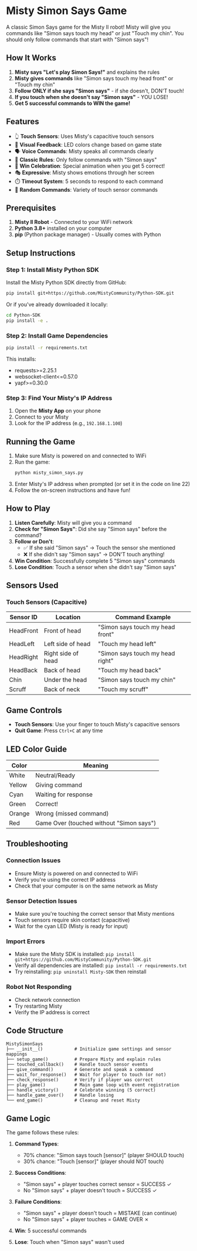 # Misty Simon Says Game

A classic Simon Says game for the Misty II robot! Misty will give you commands like "Simon says touch my head" or just "Touch my chin". You should only follow commands that start with "Simon says"!

## How It Works

1. **Misty says "Let's play Simon Says!"** and explains the rules
2. **Misty gives commands** like "Simon says touch my head front" or "Touch my chin"
3. **Follow ONLY if she says "Simon says"** - if she doesn't, DON'T touch!
4. **If you touch when she doesn't say "Simon says"** - YOU LOSE! 
5. **Get 5 successful commands to WIN the game!**

## Features

- 👆 **Touch Sensors**: Uses Misty's capacitive touch sensors
- 🤖 **Visual Feedback**: LED colors change based on game state
- 🗣️ **Voice Commands**: Misty speaks all commands clearly
- 🎯 **Classic Rules**: Only follow commands with "Simon says"
- 🎉 **Win Celebration**: Special animation when you get 5 correct!
- 🎭 **Expressive**: Misty shows emotions through her screen
- ⏱️ **Timeout System**: 5 seconds to respond to each command
- 🎲 **Random Commands**: Variety of touch sensor commands

## Prerequisites

1. **Misty II Robot** - Connected to your WiFi network
2. **Python 3.8+** installed on your computer
3. **pip** (Python package manager) - Usually comes with Python

## Setup Instructions

### Step 1: Install Misty Python SDK

Install the Misty Python SDK directly from GitHub:

```bash
pip install git+https://github.com/MistyCommunity/Python-SDK.git
```

Or if you've already downloaded it locally:
```bash
cd Python-SDK
pip install -e .
```

### Step 2: Install Game Dependencies

```bash
pip install -r requirements.txt
```

This installs:
- requests>=2.25.1
- websocket-client<=0.57.0
- yapf>=0.30.0

### Step 3: Find Your Misty's IP Address

1. Open the **Misty App** on your phone
2. Connect to your Misty
3. Look for the IP address (e.g., `192.168.1.100`)

## Running the Game

1. Make sure Misty is powered on and connected to WiFi
2. Run the game:
   ```bash
   python misty_simon_says.py
   ```
3. Enter Misty's IP address when prompted (or set it in the code on line 22)
4. Follow the on-screen instructions and have fun!

## How to Play

1. **Listen Carefully**: Misty will give you a command
2. **Check for "Simon Says"**: Did she say "Simon says" before the command?
3. **Follow or Don't**: 
   - ✅ If she said "Simon says" → Touch the sensor she mentioned
   - ❌ If she didn't say "Simon says" → DON'T touch anything!
4. **Win Condition**: Successfully complete 5 "Simon says" commands
5. **Lose Condition**: Touch a sensor when she didn't say "Simon says"

## Sensors Used

### Touch Sensors (Capacitive)
| Sensor ID | Location | Command Example |
|-----------|----------|-----------------|
| HeadFront | Front of head | "Simon says touch my head front" |
| HeadLeft  | Left side of head | "Touch my head left" |
| HeadRight | Right side of head | "Simon says touch my head right" |
| HeadBack  | Back of head | "Touch my head back" |
| Chin      | Under the head | "Simon says touch my chin" |
| Scruff    | Back of neck | "Touch my scruff" |

## Game Controls

- **Touch Sensors**: Use your finger to touch Misty's capacitive sensors
- **Quit Game**: Press `Ctrl+C` at any time

## LED Color Guide

| Color | Meaning |
|-------|---------|
| White | Neutral/Ready |
| Yellow | Giving command |
| Cyan | Waiting for response |
| Green | Correct! |
| Orange | Wrong (missed command) |
| Red | Game Over (touched without "Simon says") |

## Troubleshooting

### Connection Issues
- Ensure Misty is powered on and connected to WiFi
- Verify you're using the correct IP address
- Check that your computer is on the same network as Misty

### Sensor Detection Issues
- Make sure you're touching the correct sensor that Misty mentions
- Touch sensors require skin contact (capacitive)
- Wait for the cyan LED (Misty is ready for input)

### Import Errors
- Make sure the Misty SDK is installed: `pip install git+https://github.com/MistyCommunity/Python-SDK.git`
- Verify all dependencies are installed: `pip install -r requirements.txt`
- Try reinstalling: `pip uninstall Misty-SDK` then reinstall

### Robot Not Responding
- Check network connection
- Try restarting Misty
- Verify the IP address is correct

## Code Structure

```
MistySimonSays
├── __init__()            # Initialize game settings and sensor mappings
├── setup_game()          # Prepare Misty and explain rules
├── touched_callback()    # Handle touch sensor events
├── give_command()        # Generate and speak a command
├── wait_for_response()   # Wait for player to touch (or not)
├── check_response()      # Verify if player was correct
├── play_game()           # Main game loop with event registration
├── handle_victory()      # Celebrate winning (5 correct)
├── handle_game_over()    # Handle losing
└── end_game()            # Cleanup and reset Misty
```

## Game Logic

The game follows these rules:

1. **Command Types**:
   - 70% chance: "Simon says touch [sensor]" (player SHOULD touch)
   - 30% chance: "Touch [sensor]" (player should NOT touch)

2. **Success Conditions**:
   - "Simon says" + player touches correct sensor = SUCCESS ✓
   - No "Simon says" + player doesn't touch = SUCCESS ✓

3. **Failure Conditions**:
   - "Simon says" + player doesn't touch = MISTAKE (can continue)
   - No "Simon says" + player touches = GAME OVER ✗

4. **Win**: 5 successful commands
5. **Lose**: Touch when "Simon says" wasn't used



